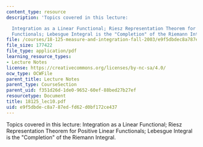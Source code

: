 ```yaml
---
content_type: resource
description: 'Topics covered in this lecture:

  Integration as a Linear Functional; Riesz Representation Theorem for Positive Linear
  Functionals; Lebesgue Integral is the "Completion" of the Riemann Integral.'
file: /courses/18-125-measure-and-integration-fall-2003/e9f5dbdec8a787edfd62d0bf172ce437_18125_lec10.pdf
file_size: 177422
file_type: application/pdf
learning_resource_types:
- Lecture Notes
license: https://creativecommons.org/licenses/by-nc-sa/4.0/
ocw_type: OCWFile
parent_title: Lecture Notes
parent_type: CourseSection
parent_uid: f351d26d-1de0-9652-60ef-88bed27b27ef
resourcetype: Document
title: 18125_lec10.pdf
uid: e9f5dbde-c8a7-87ed-fd62-d0bf172ce437
---
```

Topics covered in this lecture:
Integration as a Linear Functional; Riesz Representation Theorem for Positive Linear Functionals; Lebesgue Integral is the "Completion" of the Riemann Integral.